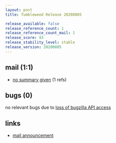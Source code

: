 ```yaml
---
layout: post
title: Tumbleweed Release 20200805

release_available: false
release_reference_count: 1
release_reference_count_mail: 1
release_score: 93
release_stability_level: stable
release_version: 20200805
---
```


## mail (1:1)

- [no summary given](https://github.com/boombatower/tumbleweed-review/issues/10) (1 refs)

## bugs (0)

<!--more-->

no relevant bugs due to [loss of bugzilla API access](https://bugzilla.opensuse.org/show_bug.cgi?id=1157722)



## links

- [mail announcement](https://github.com/boombatower/tumbleweed-review/issues/10)
